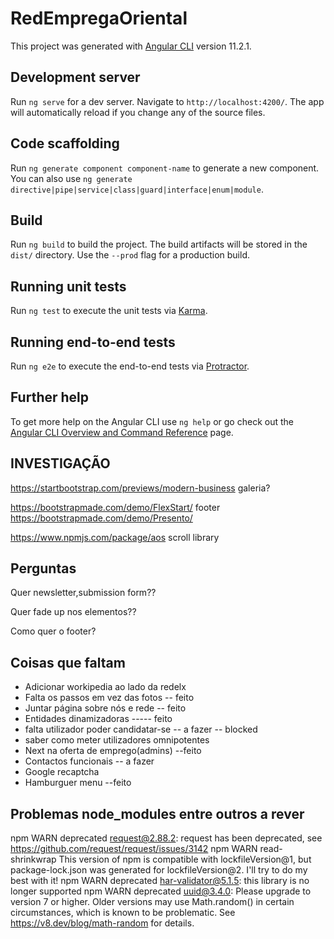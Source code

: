 # RedEmpregaOriental

This project was generated with [Angular CLI](https://github.com/angular/angular-cli) version 11.2.1.

## Development server

Run `ng serve` for a dev server. Navigate to `http://localhost:4200/`. The app will automatically reload if you change any of the source files.

## Code scaffolding

Run `ng generate component component-name` to generate a new component. You can also use `ng generate directive|pipe|service|class|guard|interface|enum|module`.

## Build

Run `ng build` to build the project. The build artifacts will be stored in the `dist/` directory. Use the `--prod` flag for a production build.

## Running unit tests

Run `ng test` to execute the unit tests via [Karma](https://karma-runner.github.io).

## Running end-to-end tests

Run `ng e2e` to execute the end-to-end tests via [Protractor](http://www.protractortest.org/).

## Further help

To get more help on the Angular CLI use `ng help` or go check out the [Angular CLI Overview and Command Reference](https://angular.io/cli) page.


## INVESTIGAÇÃO

https://startbootstrap.com/previews/modern-business galeria? 

https://bootstrapmade.com/demo/FlexStart/ footer
https://bootstrapmade.com/demo/Presento/

https://www.npmjs.com/package/aos scroll library

## Perguntas

Quer newsletter,submission form??

Quer fade up nos elementos??

Como quer o footer?


## Coisas que faltam

* Adicionar workipedia ao lado da redelx
* Falta os passos em vez das fotos -- feito
* Juntar página sobre nós e rede -- feito
* Entidades dinamizadoras ----- feito
* falta utilizador poder candidatar-se -- a fazer -- blocked
* saber como meter utilizadores omnipotentes
* Next na oferta de emprego(admins) --feito
* Contactos funcionais -- a fazer
* Google recaptcha 
* Hamburguer menu --feito



## Problemas node_modules entre outros a rever
npm WARN deprecated request@2.88.2: request has been deprecated, see https://github.com/request/request/issues/3142
npm WARN read-shrinkwrap This version of npm is compatible with lockfileVersion@1, but package-lock.json was generated for lockfileVersion@2. I'll try to do my best with it!
npm WARN deprecated har-validator@5.1.5: this library is no longer supported
npm WARN deprecated uuid@3.4.0: Please upgrade  to version 7 or higher.  Older versions may use Math.random() in certain circumstances, which is known to be problematic.  See https://v8.dev/blog/math-random for details.

